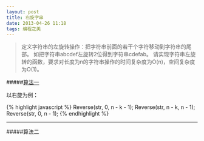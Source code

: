 ```yaml
---
layout: post
title: 右旋字串 
date: 2013-04-26 11:18 
tags: 编程之美 
---
```


> 定义字符串的左旋转操作：把字符串前面的若干个字符移动到字符串的尾部。
> 如把字符串abcdef左旋转2位得到字符串cdefab。
> 请实现字符串左旋转的函数，要求对长度为n的字符串操作的时间复杂度为O(n)，空间复杂度为O(1)。

#####[算法一](https://github.com/utwodownson/algorithm/blob/master/string/rotate.cpp)

以右旋为例：

{% highlight javascript %}
Reverse(str, 0, n - k - 1);
Reverse(str, n - k, n - 1);
Reverse(str, 0, n - 1);
{% endhighlight %}

------

#####算法二

